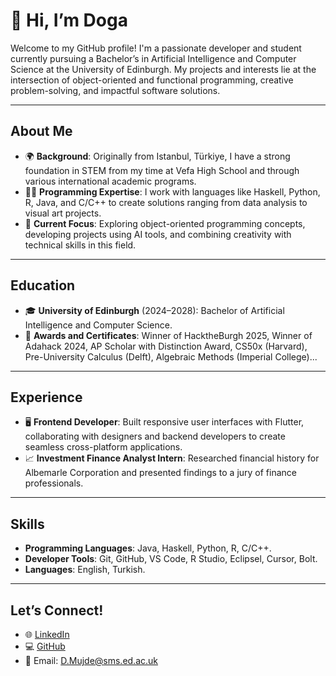 
# 👋 Hi, I’m Doga

Welcome to my GitHub profile! I'm a passionate developer and student currently pursuing a Bachelor’s in Artificial Intelligence and Computer Science at the University of Edinburgh. My projects and interests lie at the intersection of object-oriented and functional programming, creative problem-solving, and impactful software solutions.

---

## **About Me**
- 🌍 **Background**: Originally from Istanbul, Türkiye, I have a strong foundation in STEM from my time at Vefa High School and through various international academic programs.
- 👩‍💻 **Programming Expertise**: I work with languages like Haskell, Python, R, Java, and C/C++ to create solutions ranging from data analysis to visual art projects.
- 🧠 **Current Focus**: Exploring object-oriented programming concepts, developing projects using AI tools, and combining creativity with technical skills in this field.

---


## **Education**
- 🎓 **University of Edinburgh** (2024–2028): Bachelor of Artificial Intelligence and Computer Science.  
- 📜 **Awards and Certificates**: Winner of HacktheBurgh 2025, Winner of Adahack 2024,  AP Scholar with Distinction Award, CS50x (Harvard), Pre-University Calculus (Delft), Algebraic Methods (Imperial College)...  

---

## **Experience**
- 🖥 **Frontend Developer**: Built responsive user interfaces with Flutter, collaborating with designers and backend developers to create seamless cross-platform applications.  
- 📈 **Investment Finance Analyst Intern**: Researched financial history for Albemarle Corporation and presented findings to a jury of finance professionals.  

---

## **Skills**
- **Programming Languages**: Java, Haskell, Python, R, C/C++.  
- **Developer Tools**: Git, GitHub, VS Code, R Studio, Eclipsel, Cursor, Bolt.  
- **Languages**: English, Turkish.

---

## **Let’s Connect!**
- 🌐 [LinkedIn](https://linkedin.com/in/doga-mujde)  
- 💻 [GitHub](https://github.com/dogamujde)  
- 📧 Email: D.Mujde@sms.ed.ac.uk  
